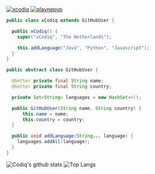 <a href="https://twitter.com/xCodiq/" target="blank"><img src="https://img.shields.io/twitter/follow/xcodiq?logo=twitter&style=for-the-badge" alt="xcodiq" /></a> <a href="https://twitter.com/playnepvp/" target="blank"><img src="https://img.shields.io/twitter/follow/playnepvp?logo=twitter&style=for-the-badge" alt="playnepvp" /></a>

```java
public class xCodiq extends GitHubUser {

  public xCodiq() {
    super("xCodiq", "The Netherlands");

    this.addLanguage("Java", "Python", "Javascript");
  }
}

public abstract class GitHubUser {

  @Getter private final String name;
  @Getter private final String country;

  private Set<String> languages = new HashSet<>();

  public GitHubUser(String name, String country) {
      this.name = name;
      this.country = country;
  }

  public void addLanguage(String... language) {
    languages.addAll(language);
  }
}
```
![Codiq's github stats](https://github-readme-stats.vercel.app/api?username=xCodiq&count_private=true&show_icons=true&theme=dark&hide_border=false) ![Top Langs](https://github-readme-stats.vercel.app/api/top-langs/?username=xCodiq&theme=dark&count_private=true)

